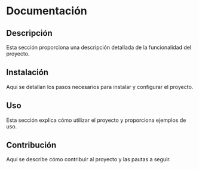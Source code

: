 # Documentación
## Descripción
Esta sección proporciona una descripción detallada de la funcionalidad del proyecto.

## Instalación
Aquí se detallan los pasos necesarios para instalar y configurar el proyecto.

## Uso
Esta sección explica cómo utilizar el proyecto y proporciona ejemplos de uso.

## Contribución
Aquí se describe cómo contribuir al proyecto y las pautas a seguir.
